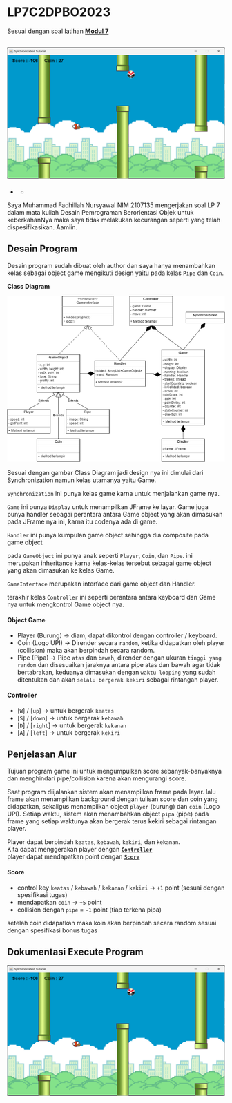 # **LP7C2DPBO2023**
Sesuai dengan soal latihan [**Modul 7**](https://docs.google.com/document/d/1P8V9BdTXqdjToJBzjmeKXMqFi6mfpaFzVSQgIvZfatE/edit)

![Alt text](screenshot/Screenshot%202023-04-22%20184641.png)
---
- -
Saya Muhammad Fadhillah Nursyawal NIM 2107135 mengerjakan soal LP 7 dalam mata kuliah Desain Pemrograman Berorientasi Objek 
untuk keberkahanNya maka saya tidak melakukan kecurangan seperti yang telah dispesifikasikan. Aamiin.

## **Desain Program**
Desain program sudah dibuat oleh author dan saya hanya menambahkan kelas sebagai object game mengikuti design yaitu pada kelas `Pipe` dan `Coin`.

**Class Diagram**

![Alt text](screenshot/class-diagram.png)

Sesuai dengan gambar Class Diagram jadi design nya ini dimulai dari Synchronization namun kelas utamanya yaitu Game. 

`Synchronization` ini punya kelas game karna untuk menjalankan game nya. 

`Game` ini punya `Display` untuk menampilkan JFrame ke layar. Game juga punya handler sebagai perantara antara Game object yang akan dimasukan pada JFrame nya ini, karna itu codenya ada di game. 

`Handler` ini punya kumpulan game object sehingga dia composite pada game object

pada `GameObject` ini punya anak seperti `Player`, `Coin`, dan `Pipe`. ini merupakan inheritance karna kelas-kelas tersebut sebagai game object yang akan dimasukan ke kelas Game. 

`GameInterface` merupakan interface dari game object dan Handler. 

terakhir kelas `Controller` ini seperti perantara antara keyboard dan Game nya untuk mengkontrol Game object nya.

#### **Object Game**
- Player (Burung) -> diam, dapat dikontrol dengan controller / keyboard.
- Coin (Logo UPI) -> Dirender secara `random`, ketika didapatkan oleh player (collision) maka akan berpindah secara random.
- Pipe (Pipa) -> Pipe `atas` dan `bawah`, dirender dengan ukuran `tinggi yang random` dan disesuaikan jaraknya antara pipe atas dan bawah agar tidak bertabrakan, keduanya dimasukan dengan `waktu looping` yang sudah ditentukan dan akan `selalu bergerak kekiri` sebagai rintangan player. 

#### **Controller**
- [`W`] / [`up`] -> untuk bergerak `keatas`
- [`S`] / [`down`] -> untuk bergerak `kebawah`
- [`D`] / [`right`] -> untuk bergerak `kekanan`
- [`A`] / [`left`] -> untuk bergerak `kekiri` 

## **Penjelasan Alur**

Tujuan program game ini untuk mengumpulkan score sebanyak-banyaknya dan menghindari pipe/collision karena akan mengurangi score.

Saat program diijalankan sistem akan menampilkan frame pada layar. lalu frame akan menampilkan background dengan tulisan score dan coin yang didapatkan, sekaligus menampilkan object `player` (burung) dan `coin` (Logo UPI). Setiap waktu, sistem akan menambahkan object `pipa` (pipe) pada frame yang setiap waktunya akan bergerak terus kekiri sebagai rintangan player.

Player dapat berpindah `keatas`, `kebawah`, `kekiri`, dan `kekanan`.  
Kita dapat menggerakan player dengan [**`Controller`**](#controller)  
player dapat mendapatkan point dengan [**`Score`**](#score)

#### **Score**
- control key `keatas` / `kebawah` / `kekanan` / `kekiri` -> `+1` point (sesuai dengan spesifikasi tugas)
- mendapatkan `coin` -> `+5` point
- collision dengan `pipe` = `-1` point (tiap terkena pipa)

setelah coin didapatkan maka koin akan berpindah secara random sesuai dengan spesifikasi bonus tugas

## **Dokumentasi Execute Program**

![Alt text](screenshot/Screenshot%202023-04-22%20184641.png)